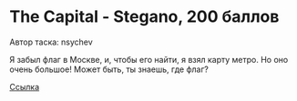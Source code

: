# The Capital - Stegano, 200 баллов
Автор таска: nsychev

Я забыл флаг в Москве, и, чтобы его найти, я взял карту метро. Но оно очень большое! Может быть, ты знаешь, где флаг?

[Ссылка](https://yadi.sk/i/Z3VVr7dg3ZhDQB)
